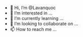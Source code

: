 
- 👋 Hi, I’m @Lavanquoc
- 👀 I’m interested in ...
- 🌱 I’m currently learning ...
- 💞️ I’m looking to collaborate on ...
- 📫 How to reach me ...

<!---
Lavanquoc/Lavanquoc is a ✨ special ✨ repository because its `README.md` (this file) appears on your GitHub profile.
You can click the Preview link to take a look at your changes.
--->
